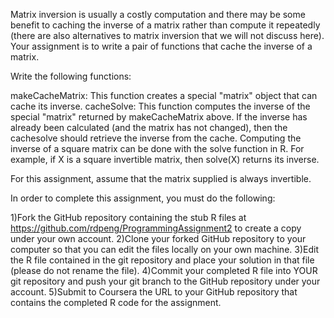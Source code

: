Matrix inversion is usually a costly computation and there may be some benefit to caching the inverse of a matrix rather than compute it repeatedly (there are also alternatives to matrix inversion that we will not discuss here). Your assignment is to write a pair of functions that cache the inverse of a matrix.

Write the following functions:

makeCacheMatrix: This function creates a special "matrix" object that can cache its inverse.
cacheSolve: This function computes the inverse of the special "matrix" returned by makeCacheMatrix above. If the inverse has already been calculated (and the matrix has not changed), then the cachesolve should retrieve the inverse from the cache.
Computing the inverse of a square matrix can be done with the solve function in R. For example, if X is a square invertible matrix, then solve(X) returns its inverse.

For this assignment, assume that the matrix supplied is always invertible.

In order to complete this assignment, you must do the following:

1)Fork the GitHub repository containing the stub R files at https://github.com/rdpeng/ProgrammingAssignment2 to create a copy under your own account.
2)Clone your forked GitHub repository to your computer so that you can edit the files locally on your own machine.
3)Edit the R file contained in the git repository and place your solution in that file (please do not rename the file).
4)Commit your completed R file into YOUR git repository and push your git branch to the GitHub repository under your account.
5)Submit to Coursera the URL to your GitHub repository that contains the completed R code for the assignment.
